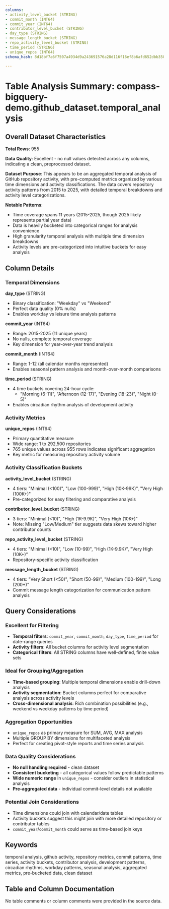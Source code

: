 ```yaml
---
columns:
- activity_level_bucket (STRING)
- commit_month (INT64)
- commit_year (INT64)
- contributor_level_bucket (STRING)
- day_type (STRING)
- message_length_bucket (STRING)
- repo_activity_level_bucket (STRING)
- time_period (STRING)
- unique_repos (INT64)
schema_hash: 8d18bf7a6f7507a4934d9a243691576a28d116f16ef8b6afd652dbb350651cc4

---
```

# Table Analysis Summary: compass-bigquery-demo.github_dataset.temporal_analysis

## Overall Dataset Characteristics

**Total Rows**: 955

**Data Quality**: Excellent - no null values detected across any columns, indicating a clean, preprocessed dataset.

**Dataset Purpose**: This appears to be an aggregated temporal analysis of GitHub repository activity, with pre-computed metrics organized by various time dimensions and activity classifications. The data covers repository activity patterns from 2015 to 2025, with detailed temporal breakdowns and activity level categorizations.

**Notable Patterns**:
- Time coverage spans 11 years (2015-2025, though 2025 likely represents partial year data)
- Data is heavily bucketed into categorical ranges for analysis convenience
- High granularity temporal analysis with multiple time dimension breakdowns
- Activity levels are pre-categorized into intuitive buckets for easy analysis

## Column Details

### Temporal Dimensions

**day_type** (STRING)
- Binary classification: "Weekday" vs "Weekend"
- Perfect data quality (0% nulls)
- Enables workday vs leisure time analysis patterns

**commit_year** (INT64)  
- Range: 2015-2025 (11 unique years)
- No nulls, complete temporal coverage
- Key dimension for year-over-year trend analysis

**commit_month** (INT64)
- Range: 1-12 (all calendar months represented)  
- Enables seasonal pattern analysis and month-over-month comparisons

**time_period** (STRING)
- 4 time buckets covering 24-hour cycle:
  - "Morning (6-11)", "Afternoon (12-17)", "Evening (18-23)", "Night (0-5)"
- Enables circadian rhythm analysis of development activity

### Activity Metrics

**unique_repos** (INT64)
- Primary quantitative measure
- Wide range: 1 to 292,500 repositories
- 765 unique values across 955 rows indicates significant aggregation
- Key metric for measuring repository activity volume

### Activity Classification Buckets

**activity_level_bucket** (STRING)
- 4 tiers: "Minimal (<100)", "Low (100-999)", "High (10K-99K)", "Very High (100K+)"
- Pre-categorized for easy filtering and comparative analysis

**contributor_level_bucket** (STRING)  
- 3 tiers: "Minimal (<10)", "High (1K-9.9K)", "Very High (10K+)"
- Note: Missing "Low/Medium" tier suggests data skews toward higher contributor counts

**repo_activity_level_bucket** (STRING)
- 4 tiers: "Minimal (<10)", "Low (10-99)", "High (1K-9.9K)", "Very High (10K+)" 
- Repository-specific activity classification

**message_length_bucket** (STRING)
- 4 tiers: "Very Short (<50)", "Short (50-99)", "Medium (100-199)", "Long (200+)"
- Commit message length categorization for communication pattern analysis

## Query Considerations

### Excellent for Filtering
- **Temporal filters**: `commit_year`, `commit_month`, `day_type`, `time_period` for date-range queries
- **Activity filters**: All bucket columns for activity level segmentation
- **Categorical filters**: All STRING columns have well-defined, finite value sets

### Ideal for Grouping/Aggregation
- **Time-based grouping**: Multiple temporal dimensions enable drill-down analysis
- **Activity segmentation**: Bucket columns perfect for comparative analysis across activity levels
- **Cross-dimensional analysis**: Rich combination possibilities (e.g., weekend vs weekday patterns by time period)

### Aggregation Opportunities
- `unique_repos` as primary measure for SUM, AVG, MAX analysis
- Multiple GROUP BY dimensions for multifaceted analysis
- Perfect for creating pivot-style reports and time series analysis

### Data Quality Considerations
- **No null handling required** - clean dataset
- **Consistent bucketing** - all categorical values follow predictable patterns
- **Wide numeric range** in `unique_repos` - consider outliers in statistical analysis
- **Pre-aggregated data** - individual commit-level details not available

### Potential Join Considerations
- Time dimensions could join with calendar/date tables
- Activity buckets suggest this might join with more detailed repository or contributor tables
- `commit_year`/`commit_month` could serve as time-based join keys

## Keywords
temporal analysis, github activity, repository metrics, commit patterns, time series, activity buckets, contributor analysis, development patterns, circadian rhythms, workday patterns, seasonal analysis, aggregated metrics, pre-bucketed data, clean dataset

## Table and Column Documentation
No table comments or column comments were provided in the source data.